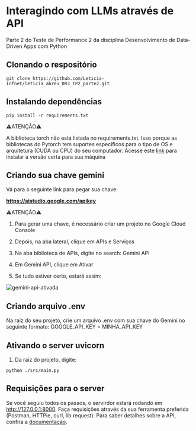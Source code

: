 # Interagindo com LLMs através de API

Parte 2 do Teste de Performance 2 da disciplina Desenvolvimento de Data-Driven Apps com Python

## Clonando o respositório

```
git clone https://github.com/Leticia-Infnet/leticia_abreu_DR3_TP2_parte2.git
```

## Instalando dependências

```
pip install -r requirements.txt
```

⚠️ATENÇÃO⚠️

A biblioteca torch não está listada no requirements.txt. Isso porque as bibliotecas do Pytorch tem suportes específicos para o tipo de OS e arquitetura (CUDA ou CPU) do seu computador. Acesse este [link](https://pytorch.org/) para instalar a versão certa para sua máquina

## Criando sua chave gemini

Vá para o seguinte link para pegar sua chave:

**https://aistudio.google.com/apikey**

⚠️ATENÇÃO⚠️

1. Para gerar uma chave, é necessário criar um projeto no Google Cloud Console

2. Depois, na aba lateral, clique em APIs e Serviços

3. Na aba biblioteca de APIs, digite no search: Gemini API

4. Em Gemini API, clique em Ativar

5. Se tudo estiver certo, estará assim:

![gemini-api-ativada](https://github.com/user-attachments/assets/ad4b7d2e-d842-43a4-94e7-1af5f829fce8)

## Criando arquivo .env

Na raíz do seu projeto, crie um arquivo .env com sua chave do Gemini no seguinte formato: GOOGLE_API_KEY = MINHA_API_KEY

## Ativando o server uvicorn

1. Da raíz do projeto, digite:

```
python ./src/main.py
```

## Requisições para o server

Se você seguiu todos os passos, o servirdor estará rodando em http://127.0.0.1:8000. Faça requisições através da sua ferramenta preferida (Postman, HTTPie, curl, lib request). Para saber detalhes sobre a API, confira a [documentação](docs).
